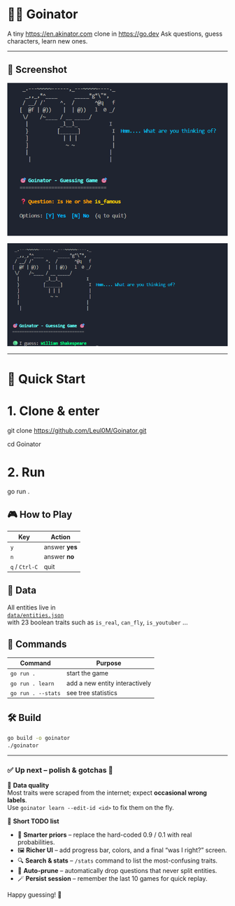 

# 🧞‍♂️ Goinator
A tiny https://en.akinator.com clone in https://go.dev
Ask questions, guess characters, learn new ones.

---
## 📸 Screenshot

![demo](https://github.com/Leul0M/Goinator/blob/main/Screenshot/image1.png)

![demo](https://github.com/Leul0M/Goinator/blob/main/Screenshot/image2.png)

---

# 🚀 Quick Start

# 1. Clone & enter
git clone https://github.com/Leul0M/Goinator.git

cd Goinator

# 2. Run
go run .




## 🎮 How to Play

| Key | Action |
|-----|--------|
| `y` | answer **yes** |
| `n` | answer **no** |
| `q` / `Ctrl-C` | quit |



## 🧠 Data

All entities live in  
[`data/entities.json`](data/entities.json)  
with 23 boolean traits such as `is_real`, `can_fly`, `is_youtuber` …



## 🔧 Commands

| Command | Purpose |
|---------|---------|
| `go run .` | start the game |
| `go run . learn` | add a new entity interactively |
| `go run . --stats` | see tree statistics |



## 🛠️ Build

```bash
go build -o goinator
./goinator
```

---


### ✅ Up next – polish & gotchas 🚧

🐛 **Data quality**  
Most traits were scraped from the internet; expect **occasional wrong labels**.  
Use `goinator learn --edit-id <id>` to fix them on the fly.

🎯 **Short TODO list**
- 🧮 **Smarter priors** – replace the hard-coded 0.9 / 0.1 with real probabilities.  
- 🖼️ **Richer UI** – add progress bar, colors, and a final “was I right?” screen.  
- 🔍 **Search & stats** – `/stats` command to list the most-confusing traits.  
- 🧹 **Auto-prune** – automatically drop questions that never split entities.  
- 🪄 **Persist session** – remember the last 10 games for quick replay.

Happy guessing! 🎲
